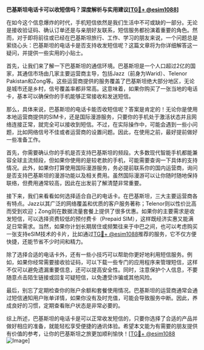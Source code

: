 **巴基斯坦电话卡可以收短信吗？深度解析与实用建议[[TG💪+ @esim1088](https://t.me/s/esim1088)]**

在如今这个信息爆炸的时代，手机短信依然是我们生活中不可或缺的一部分。无论是接收验证码、确认订单还是与亲朋好友联系，短信服务都扮演着重要的角色。然而，对于即将前往或已经在巴基斯坦旅行、工作、学习的朋友来说，一个问题总是萦绕心头：巴基斯坦的电话卡是否支持收发短信呢？这篇文章将为你详细解答这一疑问，并提供一些实用的小贴士。

首先，让我们来了解一下巴基斯坦的通信环境。巴基斯坦是一个人口超过2亿的国家，其通信市场由几家主要运营商主导，包括Jazz（前身为Warid）、Telenor Pakistan和Zong等。这些运营商提供的服务覆盖了巴基斯坦绝大部分地区，无论是城市还是乡村，信号覆盖率都非常高。这意味着，如果你购买了一张当地的电话卡，基本可以确保你的手机能够正常接收和发送短信。

那么，具体来说，巴基斯坦的电话卡能否收短信呢？答案是肯定的！无论你是使用本地运营商提供的SIM卡，还是国际漫游服务，只要你的手机处于激活状态并且网络连接正常，就完全可以接收到短信。不过，在实际操作中，可能会遇到一些小问题，比如网络信号不佳或者运营商的设置问题。因此，在使用之前，最好提前做好一些准备工作。

首先，你需要确认你的手机是否支持巴基斯坦的频段。大多数现代智能手机都能兼容全球主流频段，但如果你使用的是较老款的手机，可能需要查询一下具体的支持情况。此外，如果你打算使用国际漫游服务，务必提前联系你的国内运营商，询问是否支持巴基斯坦的漫游功能以及相关费用。虽然国际漫游可以让你随时随地保持联络，但费用通常较高，因此在出发前了解清楚非常重要。

接下来，我们来看看如何选择适合自己的电话卡。在巴基斯坦，三大主要运营商各有特点。Jazz以其广泛的网络覆盖和优质的客户服务著称；Telenor则以性价比高而受到欢迎；Zong则在数据流量套餐上提供了很多优惠。如果你的主要需求是收发短信，可以选择资费较低的预付费卡（Prepaid SIM），这样既经济实惠又能满足日常需求。当然，如果你计划长期居住或频繁往来于中巴之间，也可以考虑购买一张支持eSIM技术的卡片，比如通过[TG💪+ @esim1088](https://t.me/s/esim1088)推荐的服务，它不仅方便快捷，还能节省不少时间和精力。

除了选择合适的电话卡外，还有一些小技巧可以帮助你更好地利用短信服务。例如，如果你经常需要接收验证码，可以下载一些专门的应用程序来管理短信，这样不仅可以避免遗漏重要信息，还可以提高安全性。同时，注意保护个人信息，不要随意点击陌生链接或回复可疑短信，以免遭受诈骗或其他风险。

最后，别忘了定期检查你的账户余额和套餐使用情况。巴基斯坦的运营商通常会通过短信通知用户账单详情，如果你没有及时充值，可能会导致服务中断。因此，养成良好的习惯，定期查看账户状态是非常必要的。

综上所述，巴基斯坦的电话卡是可以正常收发短信的，只要你选择了合适的产品并做好相应的准备，就能轻松享受便捷的通讯体验。希望本文能为有需要的朋友提供有价值的参考，让你的巴基斯坦之旅更加顺利愉快！[[TG💪+ @esim1088](https://t.me/s/esim1088) ![Image](https://i.postimg.cc/4NQfJmqS/Snipaste-2025-05-13-00-14-12.png)]